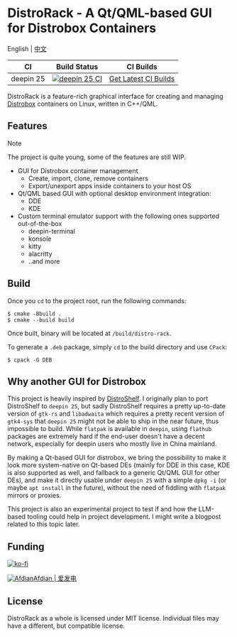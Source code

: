 # DistroRack - A Qt/QML-based GUI for Distrobox Containers

English | [中文](README.zh_CN.md)

|CI|Build Status|CI Builds|
|---|---|---|
|deepin 25|[![deepin 25 CI](https://github.com/BLumia/distro-rack/actions/workflows/build-deb.yml/badge.svg)](https://github.com/BLumia/distro-rack/actions/workflows/build-deb.yml)|[Get Latest CI Builds](https://nightly.link/BLumia/distro-rack/workflows/build-deb/master)|

DistroRack is a feature-rich graphical interface for creating and managing [Distrobox](https://github.com/89luca89/distrobox) containers on Linux, written in C++/QML.

## Features

> [!NOTE]
> The project is quite young, some of the features are still WIP.

- GUI for Distrobox container management
  - Create, import, clone, remove containers
  - Export/unexport apps inside containers to your host OS
- Qt/QML based GUI with optional desktop environment integration:
  - DDE
  - KDE
- Custom terminal emulator support with the following ones supported out-of-the-box
  - deepin-terminal
  - konsole
  - kitty
  - alacritty
  - ..and more

## Build

Once you `cd` to the project root, run the following commands:

```shell
$ cmake -Bbuild .
$ cmake --build build
```

Once built, binary will be located at `/build/distro-rack`.

To generate a `.deb` package, simply `cd` to the build directory and use `CPack`:

```shell
$ cpack -G DEB
```

## Why another GUI for Distrobox

This project is heavily inspired by [DistroShelf](https://github.com/ranfdev/DistroShelf/). I originally plan to port DistroShelf to `deepin 25`, but sadly DistroShelf requires a pretty up-to-date version of `gtk-rs` and `libadwaita` which requires a pretty recent version of `gtk4-sys` that `deepin 25` might not be able to ship in the near future, thus impossible to build. While `flatpak` is available in `deepin`, using `flathub` packages are extremely hard if the end-user doesn't have a decent network, especially for deepin users who mostly live in China mainland.

By making a Qt-based GUI for distrobox, we bring the possibility to make it look more system-native on Qt-based DEs (mainly for DDE in this case, KDE is also supported as well, and fallback to a generic Qt/QML GUI for other DEs), and make it directly usable under `deepin 25` with a simple `dpkg -i` (or maybe `apt install` in the future), without the need of fiddling with `flatpak` mirrors or proxies.

This project is also an experimental project to test if and how the LLM-based tooling could help in project development. I might write a blogpost related to this topic later.

## Funding

[![ko-fi](https://ko-fi.com/img/githubbutton_sm.svg)](https://ko-fi.com/blumia)

[![Afdian](https://static.afdiancdn.com/static/img/logo/logo.png)Afdian | 爱发电](https://afdian.com/a/BLumia)


## License

DistroRack as a whole is licensed under MIT license. Individual files may have a different, but compatible license.
